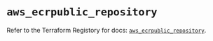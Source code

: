 # `aws_ecrpublic_repository`

Refer to the Terraform Registory for docs: [`aws_ecrpublic_repository`](https://www.terraform.io/docs/providers/aws/r/ecrpublic_repository).
